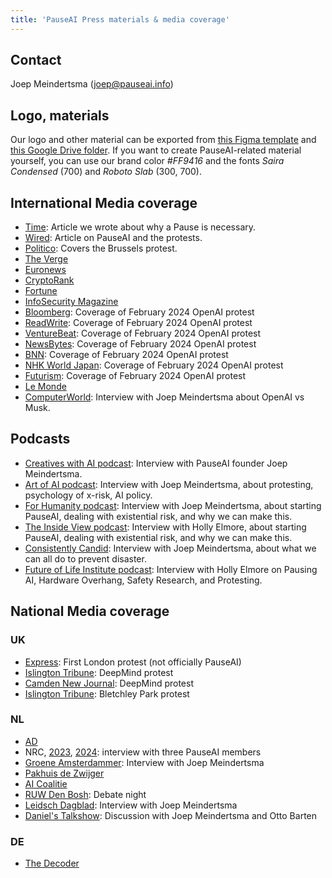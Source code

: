 ```yaml
---
title: 'PauseAI Press materials & media coverage'
---
```


## Contact

Joep Meindertsma ([joep@pauseai.info](mailto:joep@pauseai.info))

## Logo, materials

Our logo and other material can be exported from [this Figma template](https://www.figma.com/file/kHaEUR2lC0J4wm1poEF30K/PauseAI-designs---not-editable---28%2F03?type=design&node-id=0%3A1&mode=design&t=KBs4IbB48BpEmong-1) and [this Google Drive folder](https://drive.google.com/drive/folders/1bQ_MZ8giK-Mee4ABkO0BgcFInaXruNpa?usp=sharing).
If you want to create PauseAI-related material yourself, you can use our brand color _#FF9416_ and the fonts _Saira Condensed_ (700) and _Roboto Slab_ (300, 700).

## International Media coverage

- [Time](https://time.com/6295879/ai-pause-is-humanitys-best-bet-for-preventing-extinction/): Article we wrote about why a Pause is necessary.
- [Wired](https://www.wired.com/story/pause-ai-existential-risk/): Article on PauseAI and the protests.
- [Politico](https://www.politico.eu/article/microsoft-brussels-elon-musk-anti-ai-protesters-well-five-of-them-descend-on-brussels/): Covers the Brussels protest.
- [The Verge](https://www.theverge.com/2023/5/24/23735982/sam-altman-openai-superintelligent-benefits-talk-london-ucl-protests)
- [Euronews](https://www.euronews.com/next/2023/06/14/could-ai-lead-us-to-extinction-this-brussels-based-group-believes-so)
- [CryptoRank](https://cryptorank.io/news/feed/cbfc5-pause-ai-protest-ai-development)
- [Fortune](https://fortune.com/2023/05/24/openai-ceo-sam-altman-credits-elon-musk-with-teaching-him-the-importance-of-deep-tech-investing-but-he-has-no-interest-in-living-on-mars/)
- [InfoSecurity Magazine](https://www.infosecurity-magazine.com/news/uk-ai-safety-institute-blueprint/)
- [Bloomberg](https://www.bloomberg.com/news/newsletters/2024-02-13/ai-protest-at-openai-hq-in-san-francisco-focuses-on-military-work): Coverage of February 2024 OpenAI protest
- [ReadWrite](https://readwrite.com/stop-working-with-pentagon-openai-staff-face-protests/): Coverage of February 2024 OpenAI protest
- [VentureBeat](https://venturebeat.com/ai/protesters-gather-outside-openai-office-opposing-military-ai-and-agi/): Coverage of February 2024 OpenAI protest
- [NewsBytes](https://www.newsbytesapp.com/news/science/protestors-surround-openai-office-calling-for-ai-boycott/story): Coverage of February 2024 OpenAI protest
- [BNN](https://bnnbreaking.com/tech/openai-faces-protests-over-military-collaboration-and-agi-concerns): Coverage of February 2024 OpenAI protest
- [NHK World Japan](https://www3.nhk.or.jp/nhkworld/en/news/backstories/3047/): Coverage of February 2024 OpenAI protest
- [Futurism](https://futurism.com/protesters-swarm-openai): Coverage of February 2024 OpenAI protest
- [Le Monde](https://www.lemonde.fr/en/economy/article/2023/11/27/openai-the-beginnings-of-the-sam-altman-drama_6291282_19.html)
- [ComputerWorld](https://www.computerworld.com/article/3714261/sam-altmans-pledges-about-ai-responsibility-dont-mean-much-experts.html): Interview with Joep Meindertsma about OpenAI vs Musk.

## Podcasts

- [Creatives with AI podcast](https://podcasters.spotify.com/pod/show/creativeswithai/episodes/15-AI-The-Race-Against-Time---Balancing-Progress-and-Potential-Catastrophe-with-Joep-Meinderstma-e28ln8a/a-aa9vpjp): Interview with PauseAI founder Joep Meindertsma.
- [Art of AI podcast](https://spotify.link/AggzYfcj8Db): Interview with Joep Meindertsma, about protesting, psychology of x-risk, AI policy.
- [For Humanity podcast](https://www.youtube.com/watch?v=BryJy9aL_LQ): Interview with Joep Meindertsma, about starting PauseAI, dealing with existential risk, and why we can make this.
- [The Inside View podcast](https://www.youtube.com/watch?v=5RyttfXTKfs): Interview with Holly Elmore, about starting PauseAI, dealing with existential risk, and why we can make this.
- [Consistently Candid](https://www.buzzsprout.com/2319950/share): Interview with Joep Meindertsma, about what we can all do to prevent disaster.
- [Future of Life Institute podcast](https://youtu.be/Q3eRy4t2oPQ?si=U9VxBs2D46oDUYJm): Interview with Holly Elmore on Pausing AI, Hardware Overhang, Safety Research, and Protesting.

## National Media coverage

### UK

- [Express](https://www.express.co.uk/news/uk/1775620/artificial-intelligence-extinction-google-chat-gpt): First London protest (not officially PauseAI)
- [Islington Tribune](https://www.islingtontribune.co.uk/article/watch-out-the-robots-are-coming): DeepMind protest
- [Camden New Journal](https://www.camdennewjournal.co.uk/article/:protesters-tell-tech-quarter-companies-to-press-pause-on-artificial-intelligence-research): DeepMind protest
- [Islington Tribune](https://www.islingtontribune.co.uk/article/what-happens-in-bletchley-stays-in): Bletchley Park protest

### NL

- [AD](https://www.ad.nl/tech/ai-rel-in-nieuw-zeeland-kook-app-prijst-dodelijk-chloorgas-aan-als-verfrissend-gerecht~a1aa3705/)
- NRC, [2023](https://www.nrc.nl/nieuws/2023/06/24/sterft-de-mensheid-uit-door-ai-dat-is-sciencefiction-a4168053), [2024](https://www.nrc.nl/nieuws/2024/02/16/ai-doomers-zijn-doodsbang-voor-de-computer-ai-zal-proberen-de-macht-over-te-nemen-a4190130): interview with three PauseAI members
- [Groene Amsterdammer](https://www.groene.nl/artikel/losgeslagen-superintelligentie): Interview with Joep Meindertsma
- [Pakhuis de Zwijger](https://dezwijger.nl/programma/ai-existential-risk-and-what-to-do-about-it)
- [AI Coalitie](https://nlaic.com/agenda/communitydag-invloed-van-ai-op-cultuur-en-media/)
- [RUW Den Bosh](https://ruwdenbosch.nl/paranoide-over-ai/): Debate night
- [Leidsch Dagblad](https://www.leidschdagblad.nl/cnt/dmf20231228_53324374): Interview with Joep Meindertsma
- [Daniel's Talkshow](https://www.youtube.com/watch?v=mGzwtSqmDsU): Discussion with Joep Meindertsma and Otto Barten

### DE

- [The Decoder](https://the-decoder.de/keine-super-ki-demonstranten-versammeln-sich-vor-dem-openai-buero/)
